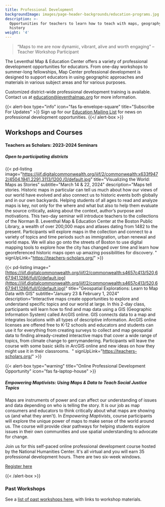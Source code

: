 ```yaml
---
title: Professional Development
backgroundImage: images/page-header-backgrounds/education-programs.jpg
description: >-
  Opportunities for teachers to learn how to teach with maps, geography, and
  history
weight: '4'
---
```


> “Maps to me are now dynamic, vibrant, alive and worth engaging” –Teacher Workshop Participant

The Leventhal Map & Education Center offers a variety of professional development opportunities for educators. From one-day workshops to summer-long fellowships, Map Center professional development is designed to support educators in using geographic approaches and materials in various subject areas and for various purposes.

Customized district-wide professional development training is available. Contact us at [education@leventhalmap.org](mailto:education@leventhalmap.org) for more information.

{{\< alert-box type="info" icon="fas fa-envelope-square" title="Subscribe For Updates" >}}
Sign up for our [Education Mailing List](https://visitor.r20.constantcontact.com/manage/optin?v=001ty3slyDjv8WLvGvwSdG8euspYmx7UP1YNPw2RbQHz_d15WTFIS4Ksb90bD2Fx0OBYbhpfZ896VoKbMS6m87TTQGTPsIpdO4e29yiAmPsALE%3D) for news on professional development opportunities.
{{\</ alert-box >}}

## Workshops and Courses

#### Teachers as Scholars: 2023-2024 Seminars

##### Open to participating districts

{{\< pd-listing
image="https://iiif.digitalcommonwealth.org/iiif/2/commonwealth:x633f9472/4504,1941,2291,3113/1200,/0/default.jpg"
title="Visualizing the World: Maps as Stories"
subtitle="March 14 & 22, 2024"
description="Maps tell stories. Historic maps in particular can tell us much about how our views of our world have evolved and also connect us to historic events both globally and in our own backyards. Helping students of all ages to read and analyze maps is key, not only for the where and what but also to help them evaluate the source critically, asking about the context, author’s purpose and motivations. This two-day seminar will introduce teachers to the collections of the Norman B. Leventhal Map & Education Center at the Boston Public Library, a wealth of over 200,000 maps and atlases dating from 1482 to the present. Participants will explore maps in the collection and connect to a variety of topics and time periods such as immigration, urban renewal and world maps. We will also go onto the streets of Boston to use digital mapping tools to explore how the city has changed over time and learn how georeferenced historic maps open up amazing possibilities for discovery. "
signUpLink="https://teachers-scholars.org/" >}}

{{\< pd-listing
image="[https://iiif.digitalcommonwealth.org/iiif/2/commonwealth:s4657c413/520,667,941,1286/full/0/default.jpg](https://iiif.digitalcommonwealth.org/iiif/2/commonwealth:s4657c413/520,667,941,1286/full/0/default.jpg)"
title="Geospatial Explorations: Learn to Map Data with GIS"
subtitle="January 23 & February 1, 2024"
description="Interactive maps create opportunities to explore and understand specific topics and our world at large. In this 2-day class, participants will learn how to find and map data using a GIS (Geographic Information System) called ArcGIS online. GIS connects data to a map and integrates locations with all types of descriptive information. ArcGIS online licenses are offered free to K-12 schools and educators and students can use it for everything from creating surveys to collect and map geospatial data to finding already-created interactive maps that cover a wide range of topics, from climate change to gerrymandering. Participants will leave the course with some basic skills in ArcGIS online and new ideas on how they might use it in their classrooms.  "
signUpLink="https://teachers-scholars.org/" >}}

{{\< alert-box type="warning" title="Online Professional Development Opportunity" icon="fas fa-laptop-house" >}}

##### Empowering Maptivists: Using Maps & Data to Teach Social Justice Topics

Maps are instruments of power and can affect our understanding of issues and data depending on who is telling the story. It is our job as map consumers and educators to think critically about what maps are showing us (and what they aren’t). In *Empowering Maptivists*, course participants will explore the unique power of maps to make sense of the world around us. The course will provide clear pathways for helping students explore issues in their own communities and use spatial understanding to advocate for change.

Join us for this self-paced online professional development course hosted by the National Humanities Center. It's all virtual and you will earn 35 professional development hours. There are two six-week windows.

<a class="btn btn-xs btn-outline-primary mt-2" href="https://nationalhumanitiescenter.org/education-programs/courses/empowering-maptivists-using-maps-data-to-examine-social-issues-humanities-classroom/" target="_blank"><i class="fas fa-user-plus"></i> Register here</a>

{{\< /alert-box >}}

### Past Workshops

See a [list of past workshops here](/education/k12/past-workshops), with links to workshop materials.

